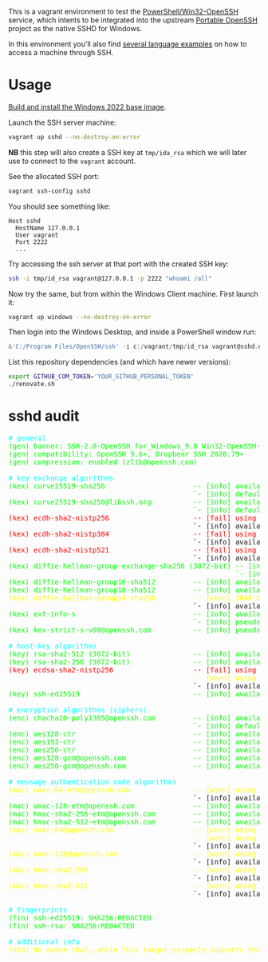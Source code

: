 This is a vagrant environment to test the [PowerShell/Win32-OpenSSH](https://github.com/PowerShell/Win32-OpenSSH) service,
which intents to be integrated into the upstream [Portable OpenSSH](https://github.com/openssh/openssh-portable) project
as the native SSHD for Windows.

In this environment you'll also find [several language examples](examples/) on how to access a machine through SSH. 

# Usage

[Build and install the Windows 2022 base image](https://github.com/rgl/windows-vagrant).

Launch the SSH server machine:

```bash
vagrant up sshd --no-destroy-on-error
```

**NB** this step will also create a SSH key at `tmp/ida_rsa` which we will later use to connect to the `vagrant` account.

See the allocated SSH port:

```bash
vagrant ssh-config sshd
```

You should see something like:

```plain
Host sshd
  HostName 127.0.0.1
  User vagrant
  Port 2222
  ...
```

Try accessing the ssh server at that port with the created SSH key:

```bash
ssh -i tmp/id_rsa vagrant@127.0.0.1 -p 2222 "whoami /all"
```

Now try the same, but from within the Windows Client machine. First launch it:

```bash
vagrant up windows --no-destroy-on-error
```

Then login into the Windows Desktop, and inside a PowerShell window run:

```powershell
&'C:/Program Files/OpenSSH/ssh' -i c:/vagrant/tmp/id_rsa vagrant@sshd.example.com "whoami /all"
```

List this repository dependencies (and which have newer versions):

```bash
export GITHUB_COM_TOKEN='YOUR_GITHUB_PERSONAL_TOKEN'
./renovate.sh
```

# sshd audit

<pre><span style="color: #00ffff"># general</span>
<span style="color: #00ff00">(gen) banner: SSH-2.0-OpenSSH_for_Windows_9.8 Win32-OpenSSH-GitHub</span>
<span style="color: #00ff00">(gen) compatibility: OpenSSH 9.6+, Dropbear SSH 2020.79+</span>
<span style="color: #00ff00">(gen) compression: enabled (zlib@openssh.com)</span>

<span style="color: #00ffff"># key exchange algorithms</span>
<span style="color: #00ff00">(kex) curve25519-sha256                     -- [info] available since OpenSSH 7.4, Dropbear SSH 2018.76</span>
<span style="color: #00ff00">                                            `- [info] default key exchange from OpenSSH 7.4 to 8.9</span>
<span style="color: #00ff00">(kex) curve25519-sha256@libssh.org          -- [info] available since OpenSSH 6.4, Dropbear SSH 2013.62</span>
<span style="color: #00ff00">                                            `- [info] default key exchange from OpenSSH 6.5 to 7.3</span>
<span style="color: #ff0000">(kex) ecdh-sha2-nistp256                    -- [fail] using elliptic curves that are suspected as being backdoored by the U.S. National Security Agency</span>
                                            `- [info] available since OpenSSH 5.7, Dropbear SSH 2013.62
<span style="color: #ff0000">(kex) ecdh-sha2-nistp384                    -- [fail] using elliptic curves that are suspected as being backdoored by the U.S. National Security Agency</span>
                                            `- [info] available since OpenSSH 5.7, Dropbear SSH 2013.62
<span style="color: #ff0000">(kex) ecdh-sha2-nistp521                    -- [fail] using elliptic curves that are suspected as being backdoored by the U.S. National Security Agency</span>
                                            `- [info] available since OpenSSH 5.7, Dropbear SSH 2013.62
<span style="color: #00ff00">(kex) diffie-hellman-group-exchange-sha256 (3072-bit) -- [info] available since OpenSSH 4.4</span>
<span style="color: #00ff00">                                                      `- [info] OpenSSH's GEX fallback mechanism was triggered during testing. Very old SSH clients will still be able to create connections using a 2048-bit modulus, though modern clients will use 3072. This can only be disabled by recompiling the code (see https://github.com/openssh/openssh-portable/blob/V_9_4/dh.c#L477).</span>
<span style="color: #00ff00">(kex) diffie-hellman-group16-sha512         -- [info] available since OpenSSH 7.3, Dropbear SSH 2016.73</span>
<span style="color: #00ff00">(kex) diffie-hellman-group18-sha512         -- [info] available since OpenSSH 7.3</span>
<span style="color: #ffff00">(kex) diffie-hellman-group14-sha256         -- [warn] 2048-bit modulus only provides 112-bits of symmetric strength</span>
                                            `- [info] available since OpenSSH 7.3, Dropbear SSH 2016.73
<span style="color: #00ff00">(kex) ext-info-s                            -- [info] available since OpenSSH 9.6</span>
<span style="color: #00ff00">                                            `- [info] pseudo-algorithm that denotes the peer supports RFC8308 extensions</span>
<span style="color: #00ff00">(kex) kex-strict-s-v00@openssh.com          -- [info] pseudo-algorithm that denotes the peer supports a stricter key exchange method as a counter-measure to the Terrapin attack (CVE-2023-48795)</span>

<span style="color: #00ffff"># host-key algorithms</span>
<span style="color: #00ff00">(key) rsa-sha2-512 (3072-bit)               -- [info] available since OpenSSH 7.2</span>
<span style="color: #00ff00">(key) rsa-sha2-256 (3072-bit)               -- [info] available since OpenSSH 7.2, Dropbear SSH 2020.79</span>
<span style="color: #ff0000">(key) ecdsa-sha2-nistp256                   -- [fail] using elliptic curves that are suspected as being backdoored by the U.S. National Security Agency</span>
<span style="color: #ffff00">                                            `- [warn] using weak random number generator could reveal the key</span>
                                            `- [info] available since OpenSSH 5.7, Dropbear SSH 2013.62
<span style="color: #00ff00">(key) ssh-ed25519                           -- [info] available since OpenSSH 6.5, Dropbear SSH 2020.79</span>

<span style="color: #00ffff"># encryption algorithms (ciphers)</span>
<span style="color: #00ff00">(enc) chacha20-poly1305@openssh.com         -- [info] available since OpenSSH 6.5, Dropbear SSH 2020.79</span>
<span style="color: #00ff00">                                            `- [info] default cipher since OpenSSH 6.9</span>
<span style="color: #00ff00">(enc) aes128-ctr                            -- [info] available since OpenSSH 3.7, Dropbear SSH 0.52</span>
<span style="color: #00ff00">(enc) aes192-ctr                            -- [info] available since OpenSSH 3.7</span>
<span style="color: #00ff00">(enc) aes256-ctr                            -- [info] available since OpenSSH 3.7, Dropbear SSH 0.52</span>
<span style="color: #00ff00">(enc) aes128-gcm@openssh.com                -- [info] available since OpenSSH 6.2</span>
<span style="color: #00ff00">(enc) aes256-gcm@openssh.com                -- [info] available since OpenSSH 6.2</span>

<span style="color: #00ffff"># message authentication code algorithms</span>
<span style="color: #ffff00">(mac) umac-64-etm@openssh.com               -- [warn] using small 64-bit tag size</span>
                                            `- [info] available since OpenSSH 6.2
<span style="color: #00ff00">(mac) umac-128-etm@openssh.com              -- [info] available since OpenSSH 6.2</span>
<span style="color: #00ff00">(mac) hmac-sha2-256-etm@openssh.com         -- [info] available since OpenSSH 6.2</span>
<span style="color: #00ff00">(mac) hmac-sha2-512-etm@openssh.com         -- [info] available since OpenSSH 6.2</span>
<span style="color: #ffff00">(mac) umac-64@openssh.com                   -- [warn] using encrypt-and-MAC mode</span>
<span style="color: #ffff00">                                            `- [warn] using small 64-bit tag size</span>
                                            `- [info] available since OpenSSH 4.7
<span style="color: #ffff00">(mac) umac-128@openssh.com                  -- [warn] using encrypt-and-MAC mode</span>
                                            `- [info] available since OpenSSH 6.2
<span style="color: #ffff00">(mac) hmac-sha2-256                         -- [warn] using encrypt-and-MAC mode</span>
                                            `- [info] available since OpenSSH 5.9, Dropbear SSH 2013.56
<span style="color: #ffff00">(mac) hmac-sha2-512                         -- [warn] using encrypt-and-MAC mode</span>
                                            `- [info] available since OpenSSH 5.9, Dropbear SSH 2013.56

<span style="color: #00ffff"># fingerprints</span>
<span style="color: #00ff00">(fin) ssh-ed25519: SHA256:REDACTED</span>
<span style="color: #00ff00">(fin) ssh-rsa: SHA256:REDACTED</span>

<span style="color: #00ffff"># additional info</span>
<span style="color: #ffff00">(nfo) Be aware that, while this target properly supports the strict key exchange method (via the kex-strict-?-v00@openssh.com marker) needed to protect against the Terrapin vulnerability (CVE-2023-48795), all peers must also support this feature as well, otherwise the vulnerability will still be present.  The following algorithms would allow an unpatched peer to create vulnerable SSH channels with this target: chacha20-poly1305@openssh.com.  If any CBC ciphers are in this list, you may remove them while leaving the *-etm@openssh.com MACs in place; these MACs are fine while paired with non-CBC cipher types.</span>
</pre>
